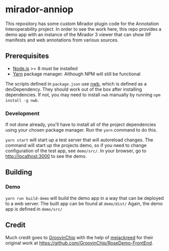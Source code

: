 # mirador-anniop

This repository has some custom Mirador plugin code for the Annotation Interoperability project. In order to see the work here, this repo provides a demo app with an instance of the Mirador 3 viewer that can show IIIF manifests and web annotations from various sources.

## Prerequisites

* [Node.js](https://nodejs.org/en/) >= 8 must be installed
* [Yarn](https://yarnpkg.com/) package manager. Although NPM will still be functional

The scripts defined in `package.json` use [nwb](https://github.com/insin/nwb), which is defined as a devDependency. They should work out of the box after installing dependencies. If not, you may need to install `nwb` manually by running `npm install -g nwb`.

### Development

If not done already, you'll have to install all of the project dependencies using your chosen package manager. Run the `yarn` command to do this.

`yarn start` will start up a test server that will autoreload changes. The command will start up the projects demo, so if you need to change configuration of the test app, see `demo/src/`. In your browser, go to <http://localhost:3000> to see the demo.

## Building

### Demo

`yarn run build-demo` will build the demo app in a way that can be deployed to a web server. The built app can be found at `demo/dist/` Again, the demo app is defined in `demo/src/`

## Credit

Much credit goes to [GroovinChip](https://github.com/groovinchip) with the help of [mejackreed](https://github.com/mejackreed) for their original work at <https://github.com/GroovinChip/RoseDemo-FrontEnd>.

